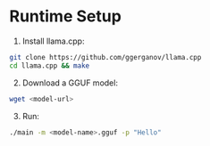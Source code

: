 # Runtime Setup

1. Install llama.cpp:
```bash
git clone https://github.com/ggerganov/llama.cpp
cd llama.cpp && make
```
2. Download a GGUF model:
```bash
wget <model-url>
```
3. Run:
```bash
./main -m <model-name>.gguf -p "Hello"
```